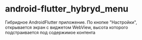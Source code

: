 # android-flutter_hybryd_menu

Гибридное AndroidFlutter приложение.
По кнопке "Настройки", открывается экран с виджетом WebView, высота которого подстраивается под содержимое контента
